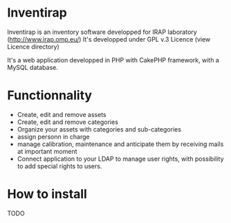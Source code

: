 Inventirap
=======================
Inventirap is an inventory software developped for IRAP laboratory (http://www.irap.omp.eu/)
It's developped under GPL v.3 Licence (view Licence directory)

It's a web application developped in PHP with CakePHP framework, with a MySQL database.

Functionnality
======================
* Create, edit and remove assets
* Create, edit and remove categories
* Organize your assets with categories and sub-categories
* assign personn in charge
* manage calibration, maintenance and anticipate them by receiving mails at important moment
* Connect application to your LDAP to manage user rights, with possibility to add special rights to users.

How to install
=====================
TODO

